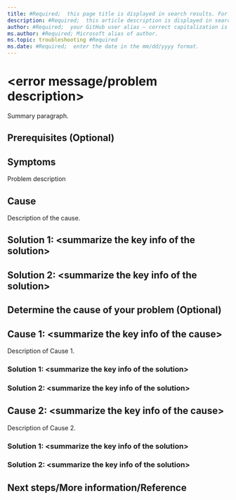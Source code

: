 ```yaml
---
title: #Required;  this page title is displayed in search results. For SEO purposes, include the primary keywords of the error message/problem description. 
description: #Required;  this article description is displayed in search results.
author: #Required;  your GitHub user alias — correct capitalization is needed.
ms.author: #Required; Microsoft alias of author.
ms.topic: troubleshooting #Required
ms.date: #Required;  enter the date in the mm/dd/yyyy format.
---
```

<!---For SEO metadata, refer to the SEO cheat sheet provided at https://review.docs.microsoft.com/en-us/help/contribute/contribute-how-to-write-seo-basics?branch=main. It has complete information on metadata that impacts SEO, specifically the page title and meta description.--->

<!---Recommended: Remove all the comments in this template before you sign-off or merge to the main branch.--->

<!---Problem resolution articles help customers quickly identify the cause of the problem or error message occurring with a service or feature and find the steps needed to resolve the problem.
--->

# \<error message/problem description>

<!---Required: H1, expand the keywords of the error message/problem description by adding those that aren't in the page title--->

Summary paragraph.

<!---Required: Begin the article with a concise description of the problem the customer is trying to fix. Include as many keywords from the error message or symptoms as possible in the first sentences. The information in the Summary section should help the customer decide whether the article applies to the issue that they've come across. --->

## Prerequisites (Optional)

<!---Optional: If there are steps that the customer should complete or tools that they need to download first, describe them in this section.--->

## Symptoms

<!---Optional: If there is no additional info than the info provided in H1, you don't need this Symptoms section. If H1 doesn't adequately describe the scenario, expand on it here. Precisely describe what the customer may be experiencing when encountering the problem. If relevant general troubleshooting information is available, link to it from here. --->

Problem description

<!---Scenario 1: The issue only has one cause, but several solutions are available to resolve it. List the cause and each solution as an H2 (**Cause** and **Solution #** where **#** is a successive number of possible solutions). Put the solutions in order of complexity from simplest to most complex and provide instructions on how to choose from among them. --->

## Cause

Description of the cause.

## Solution 1: \<summarize the key info of  the solution>

<!---Required: List the steps that should be taken to resolve the problem. --->

## Solution 2: \<summarize the key info of the solution>

<!---Required: List the steps that should be taken to resolve the problem. --->

<!---Scenario 2: There are several causes and corresponding solutions for a problem. List  **Cause #** as an H2 and provide guidance and instructions to help the customer determine the cause of the issue if you deem it necessary. --->

## Determine the cause of your problem (Optional)

<!---Optional:  Provide guidance and instructions to help the customer determine the cause of the issue. --->

## Cause 1: \<summarize the key info of the cause>

<!---Required: Most common cause  --->

Description of Cause 1.

### Solution 1: \<summarize the key info of the solution>

<!---Required: Simplest solution—list the steps of the solution/workaround. --->

### Solution 2: \<summarize the key info of the solution>

<!---Required: List the steps of the solution/workaround.--->

## Cause 2: \<summarize the key info of the cause>

Description of Cause 2.

### Solution 1: \<summarize the key info of the solution>

<!---Required: Simplest solution—list the steps of the solution/workaround--->

### Solution 2: \<summarize the key info of the solution>

<!---Required: List the steps of the solution/workaround.--->

## Next steps/More information/Reference

<!--- Optional: Include this section if there are 1 -3 concrete, highly relevant next steps the user should take. Otherwise, delete this section if there are no next steps. This section is not a place for a list of links. If you provide links to the next steps, include text that explains why the next steps are relevant or important. If you provide links for more information or reference, you should also include text to help the customers determine which ones are relevant for their issue.--->
